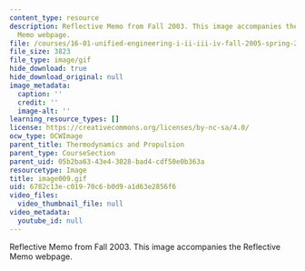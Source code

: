 ```yaml
---
content_type: resource
description: Reflective Memo from Fall 2003. This image accompanies the Reflective
  Memo webpage.
file: /courses/16-01-unified-engineering-i-ii-iii-iv-fall-2005-spring-2006/6782c13ec01970c6b0d9a1d63e2856f6_image009.gif
file_size: 3823
file_type: image/gif
hide_download: true
hide_download_original: null
image_metadata:
  caption: ''
  credit: ''
  image-alt: ''
learning_resource_types: []
license: https://creativecommons.org/licenses/by-nc-sa/4.0/
ocw_type: OCWImage
parent_title: Thermodynamics and Propulsion
parent_type: CourseSection
parent_uid: 05b2ba63-43e4-3028-bad4-cdf50e0b363a
resourcetype: Image
title: image009.gif
uid: 6782c13e-c019-70c6-b0d9-a1d63e2856f6
video_files:
  video_thumbnail_file: null
video_metadata:
  youtube_id: null
---
```

Reflective Memo from Fall 2003. This image accompanies the Reflective Memo webpage.